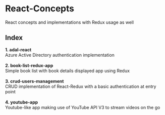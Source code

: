 # React-Concepts
React concepts and implementations with Redux usage as well

## Index
<strong>1. adal-react</strong><br/>
Azure Active Directory authentication implementation<br/><br/>
<strong>2. book-list-redux-app</strong><br/>
Simple book list with book details displayed app using Redux<br/><br/>
<strong>3. crud-users-management</strong><br/>
CRUD implementation of React-Redux with a basic authentication at entry point<br/><br/>
<strong>4. youtube-app</strong><br/>
Youtube-like app making use of YouTube API V3 to stream videos on the go<br/><br/>
